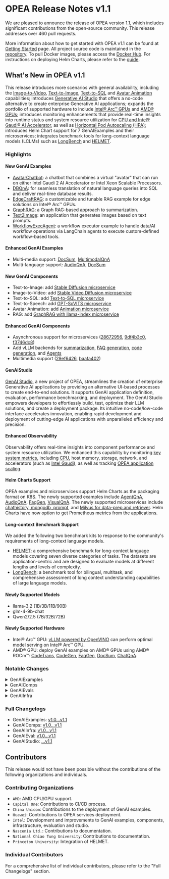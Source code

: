 # OPEA Release Notes v1.1
We are pleased to announce the release of OPEA version 1.1, which includes significant contributions from the open-source community. This release addresses over 460 pull requests.

More information about how to get started with OPEA v1.1 can be found at [Getting Started](https://opea-project.github.io/latest/index.html) page. All project source code is maintained in the [repository](https://github.com/opea-project). To pull Docker images, please access the [Docker Hub](https://hub.docker.com/u/opea). For instructions on deploying Helm Charts, please refer to the [guide](https://github.com/opea-project/GenAIInfra/tree/v1.1/helm-charts#readme).

## What's New in OPEA v1.1
This release introduces more scenarios with general availability, including the [Image-to-Video](https://github.com/opea-project/GenAIComps/pull/465), [Text-to-Image](https://github.com/opea-project/GenAIComps/pull/729), [Text-to-SQL](https://github.com/opea-project/GenAIExamples/tree/main/DBQnA) and [Avatar Animation](https://github.com/opea-project/GenAIComps/pull/775) capabilities; introduces [Generative AI Studio](https://github.com/opea-project/GenAIStudio) that offers a no-code alternative to create enterprise Generative AI applications; expands the portfolio of supported hardware to include [Intel® Arc™ GPUs](https://github.com/opea-project/GenAIComps/pull/641) and [AMD® GPUs](https://github.com/opea-project/GenAIExamples/issues/1153); introduces monitoring enhancements that provide real-time insights into runtime status and system resource utilization for [CPU and Intel® Gaudi® AI Accelerator](https://github.com/opea-project/GenAIEval/issues/195), as well as [Horizontal Pod Autoscaling (HPA)](https://github.com/opea-project/GenAIInfra/pull/531); introduces Helm Chart support for 7 GenAIExamples and their microservices; integrates benchmark tools for long-context language models (LCLMs) such as [LongBench](https://github.com/opea-project/GenAIEval/pull/179) and [HELMET](https://github.com/opea-project/GenAIEval/pull/182).

### Highlights
#### New GenAI Examples
- [AvatarChatbot](https://github.com/opea-project/GenAIExamples/tree/main/AvatarChatbot): a chatbot that combines a virtual "avatar" that can run on either Intel Gaudi 2 AI Accelerator or Intel Xeon Scalable Processors.
- [DBQnA](https://github.com/opea-project/GenAIExamples/tree/main/DBQnA): for seamless translation of natural language queries into SQL and deliver real-time database results.
- [EdgeCraftRAG](https://github.com/opea-project/GenAIExamples/tree/main/EdgeCraftRAG): a customizable and tunable RAG example for edge solutions on Intel® Arc™ GPUs.
- [GraphRAG](https://github.com/opea-project/GenAIExamples/tree/main/GraphRAG): a Graph RAG-based approach to summarization.
- [Text2Image](https://github.com/opea-project/GenAIExamples/tree/main/Text2Image): an application that generates images based on text prompts. 
- [WorkflowExecAgent](https://github.com/opea-project/GenAIExamples/tree/main/WorkflowExecAgent): a workflow executor example to handle data/AI workflow operations via LangChain agents to execute custom-defined workflow-based tools.

#### Enhanced GenAI Examples
- Multi-media support: [DocSum](https://github.com/opea-project/GenAIExamples/commit/eb91d1f), [MultimodalQnA](https://github.com/opea-project/GenAIExamples/commit/bbc95bb)
- Multi-language support: [AudioQnA](https://github.com/opea-project/GenAIExamples/commit/658867f), [DocSum](https://github.com/opea-project/GenAIExamples/commit/b0f7c9c)

#### New GenAI Components
- Text-to-Image: add [Stable Diffusion microservice](https://github.com/opea-project/GenAIComps/pull/729)
- Image-to-Video: add [Stable Video Diffusion microservice](https://github.com/opea-project/GenAIComps/pull/465)
- Text-to-SQL: add [Text-to-SQL microservice](https://github.com/opea-project/GenAIComps/pull/736)
- Text-to-Speech: add [GPT-SoVITS microservice](https://github.com/opea-project/GenAIComps/pull/784)
- Avatar Animation: add [Animation microservice](https://github.com/opea-project/GenAIComps/pull/775)
- RAG: add [GraphRAG with llama-index microservice](https://github.com/opea-project/GenAIComps/pull/793)

#### Enhanced GenAI Components
- Asynchronous support for microservices ([28672956](https://github.com/opea-project/GenAIComps/commit/28672956), [9df4b3c0](https://github.com/opea-project/GenAIComps/commit/9df4b3c0), [f3746dc8](https://github.com/opea-project/GenAIComps/commit/f3746dc8))
- Add vLLM backends for [summarization](https://github.com/opea-project/GenAIComps/commit/550325d8), [FAQ generation](https://github.com/opea-project/GenAIComps/commit/f5c60f10), [code generation](https://github.com/opea-project/GenAIComps/commit/24b9f03f), and [Agents](https://github.com/opea-project/GenAIComps/commit/4638c1d4)
- Multimedia support ([29ef6426](https://github.com/opea-project/GenAIComps/commit/29ef6426), [baafa402](https://github.com/opea-project/GenAIComps/commit/baafa402))

#### GenAIStudio
[GenAI Studio](https://github.com/opea-project/GenAIStudio), a new project of OPEA, streamlines the creation of enterprise Generative AI applications by providing an alternative UI-based processes to create end-to-end solutions. It supports GenAI application definition, evaluation, performance benchmarking, and deployment. The GenAI Studio empowers developers to effortlessly build, test, optimize their LLM solutions, and create a deployment package. Its intuitive no-code/low-code interface accelerates innovation, enabling rapid development and deployment of cutting-edge AI applications with unparalleled efficiency and precision.

#### Enhanced Observability
Observability offers real-time insights into component performance and system resource utilization. We enhanced this capability by monitoring [key system metrics](https://github.com/opea-project/GenAIInfra/pull/541), including [CPU](https://github.com/opea-project/GenAIInfra/pull/541), host memory, storage, network, and accelerators (such as [Intel Gaudi](https://github.com/opea-project/GenAIInfra/pull/541)), as well as tracking [OPEA application scaling](https://github.com/opea-project/GenAIInfra/pull/541).

#### Helm Charts Support
OPEA examples and microservices support Helm Charts as the packaging format on K8S. The newly supported examples include [AgentQnA](https://github.com/opea-project/GenAIInfra/blob/v1.1/helm-charts/agentqna/README.md), [AudioQnA](https://github.com/opea-project/GenAIInfra/tree/v1.1/helm-charts/audioqna/README.md), [FaqGen](https://github.com/opea-project/GenAIInfra/blob/v1.1/helm-charts/faqgen/README.md), [VisualQnA](https://github.com/opea-project/GenAIInfra/blob/v1.1/helm-charts/visualqna/README.md). The newly supported microservices include [chathistory, mongodb, prompt](https://github.com/opea-project/GenAIInfra/commit/881e2b5), and [Milvus for data-prep and retriever](https://github.com/opea-project/GenAIInfra/commit/d289b4e). Helm Charts have now option to get Prometheus metrics from the applications.

#### Long-context Benchmark Support
We added the following two benchmark kits to response to the community's requirements of long-context language models.

- [HELMET](https://github.com/princeton-nlp/HELMET): a comprehensive benchmark for long-context language models covering seven diverse categories of tasks. The datasets are application-centric and are designed to evaluate models at different lengths and levels of complexity. 
- [LongBench](https://github.com/THUDM/LongBench): a benchmark tool for bilingual, multitask, and comprehensive assessment of long context understanding capabilities of large language models. 

#### Newly Supported Models
- llama-3.2 (1B/3B/11B/90B)
- glm-4-9b-chat
- Qwen2/2.5 (7B/32B/72B)

#### Newly Supported Hardware
- Intel® Arc™ GPU: [vLLM powered by OpenVINO](https://github.com/opea-project/GenAIComps/pull/729) can perform optimal model serving on Intel® Arc™ GPU.
- AMD® GPU: deploy GenAI examples on AMD® GPUs using AMD® ROCm™: [CodeTrans](https://github.com/opea-project/GenAIExamples/pull/1138), [CodeGen](https://github.com/opea-project/GenAIExamples/pull/1130), [FaqGen](https://github.com/opea-project/GenAIExamples/pull/1126), [DocSum](https://github.com/opea-project/GenAIExamples/pull/1125), [ChatQnA](https://github.com/opea-project/GenAIExamples/pull/1122). 

### Notable Changes

<details><summary>GenAIExamples</summary> 

- Functionalities
    - New GenAI Examples
        - [AvatarChatbot] Initiate "AvatarChatbot" (audio) example ([cfffb4c](https://github.com/opea-project/GenAIExamples/commit/cfffb4c), [960805a](https://github.com/opea-project/GenAIExamples/commit/960805a))
        - [DBQnA] Adding DBQnA example in GenAIExamples ([c0643b7](https://github.com/opea-project/GenAIExamples/commit/c0643b7), [6b9a27d](https://github.com/opea-project/GenAIExamples/commit/6b9a27d))
        - [EdgeCraftRag] Add EdgeCraftRag as a GenAIExample ([c9088eb](https://github.com/opea-project/GenAIExamples/commit/c9088eb), [7949045](https://github.com/opea-project/GenAIExamples/commit/7949045), [096a37a](https://github.com/opea-project/GenAIExamples/commit/096a37a))
        - [GraphRAG] Add GraphRAG example [a65640b](https://github.com/opea-project/GenAIExamples/commit/a65640b) 
        - [Text2Image]: Add example for text2image [085d859](https://github.com/opea-project/GenAIExamples/commit/085d859) 
        - [WorkflowExecAgent] Add Workflow Executor Example [bf5c391](https://github.com/opea-project/GenAIExamples/commit/bf5c391) 
    - Enhanced GenAI Examples
        - [AudioQnA] Add multi-language AudioQnA on Xeon [658867f](https://github.com/opea-project/GenAIExamples/commit/658867f) 
        - [AgentQnA] Update AgentQnA example for v1.1 release [5eb3d28](https://github.com/opea-project/GenAIExamples/commit/5eb3d28) 
        - [ChatQnA] Enable vLLM Profiling for ChatQnA ([00d9bb6](https://github.com/opea-project/GenAIExamples/commit/00d9bb6), [7adbba6](https://github.com/opea-project/GenAIExamples/commit/7adbba6))
        - [ChatQnA] Add Terraform and Ansible Modules information [7c9ed04](https://github.com/opea-project/GenAIExamples/commit/7c9ed04) 
        - [ChatQnA] Add chatqna wrapper for multiple model selection [fb514bb](https://github.com/opea-project/GenAIExamples/commit/fb514bb) 
        - [DocSum] Supported multimedia and added new GUI powered by gradio ([eb91d1f](https://github.com/opea-project/GenAIExamples/commit/eb91d1f), [0cdeb94](https://github.com/opea-project/GenAIExamples/commit/0cdeb94))
        - [DocSum] Support Chinese for Docsum [b0f7c9c](https://github.com/opea-project/GenAIExamples/commit/b0f7c9c) 
        - [DocIndexRetriever] Update DocIndexRetriever Example to allow user passing in retriever/reranker params [62e06a0](https://github.com/opea-project/GenAIExamples/commit/62e06a0) 
        - [MultimodalQnA] Image and Audio Support Phase 1 [bbc95bb](https://github.com/opea-project/GenAIExamples/commit/bbc95bb) 
        - [Text2Image] Add Text2Image UI, UI tests, Readme, and Docker support [c6fc92d](https://github.com/opea-project/GenAIExamples/commit/c6fc92d) 
        - update examples accuracy [088ab98](https://github.com/opea-project/GenAIExamples/commit/088ab98) 
        - Add one-button benchmark launcher ([5720cd4](https://github.com/opea-project/GenAIExamples/commit/5720cd4), [ced68e1](https://github.com/opea-project/GenAIExamples/commit/ced68e1))
    - Removed GenAI Pipelines
        - [ChatQnA] remove ChatQnA vllm-on-ray [40386d9](https://github.com/opea-project/GenAIExamples/commit/40386d9) 
    - Changed Defaults
        - [ChatQnA] Set no wrapper ChatQnA as default [619d941](https://github.com/opea-project/GenAIExamples/commit/619d941) 
        - [Codegen] Replace codegen default Model to Qwen/Qwen2.5-Coder-7B-Instruct. [2332d22](https://github.com/opea-project/GenAIExamples/commit/2332d22) 
        - [CodeTrans] update codetrans default model to Mistral-7B-Instruct-v0.3 [a2afce1](https://github.com/opea-project/GenAIExamples/commit/a2afce1) 

- Enhanced Security
    - upgrade setuptools version to fix CVE-2024-6345 [2b2c7ee](https://github.com/opea-project/GenAIExamples/commit/2b2c7ee)

- New Hardware Support
    - [ChatQnA] Add compose example for ChatQnA AMD ROCm deployment [6d3a017](https://github.com/opea-project/GenAIExamples/commit/6d3a017) 
    - [CodeGen] Adding files to deploy CodeGen application on AMD GPU [83172e9](https://github.com/opea-project/GenAIExamples/commit/83172e9) 
    - [CodeTrans] Adding files to deploy CodeTrans application on AMD GPU [7e62175](https://github.com/opea-project/GenAIExamples/commit/7e62175) 
    - [DocSum] Add compose example for DocSum amd rocm deployment [b1bb6db](https://github.com/opea-project/GenAIExamples/commit/b1bb6db) 
    - [FaqGen] Add compose example for FaqGen AMD ROCm [5648839](https://github.com/opea-project/GenAIExamples/commit/5648839) 
 
- Dependency Versioning
    - [gradio] Bump gradio from 4.44.0 to 5.0.0 in /MultimodalQnA/ui/gradio [f2f6c09](https://github.com/opea-project/GenAIExamples/commit/f2f6c09) 
    - [TGI-CPU] Update TGI CPU image to latest official release 2.4.0-intel-cpu [0306c62](https://github.com/opea-project/GenAIExamples/commit/0306c62) 
    - [TGI-Gaudi] Upgrade TGI Gaudi version to v2.0.6 [1ff85f6a](https://github.com/opea-project/GenAIExamples/commit/1ff85f6a852785a3abad7a5b286e020592dfd2b7)
    - [TEI-Gaudi] Use fixed version(1.5.0) of TEI Gaudi for stability [9ff7df9](https://github.com/opea-project/GenAIExamples/commit/9ff7df9)
    - [vLLM-Gaudi] align vllm hpu version to latest vllm-fork [e9b1645](https://github.com/opea-project/GenAIExamples/commit/e9b1645)  

- Deployment
    - [ChatQnA] Add instructions of modifying reranking docker image for NVGPU [2587179](https://github.com/opea-project/GenAIExamples/commit/2587179) 
    - [ChatQnA] setup ollama service in aipc docker compose [def39cf](https://github.com/opea-project/GenAIExamples/commit/def39cf) 
    - [ChatQnA] Make rerank run on gaudi for hpu docker compose [3c164f3](https://github.com/opea-project/GenAIExamples/commit/3c164f3) 
    - [ChatQnA] Added the k8s yaml for vLLM support [e2f9037](https://github.com/opea-project/GenAIExamples/commit/e2f9037) 
    - [ChatQnA] manage your own ChatQnA pipelines. [d16c80e](https://github.com/opea-project/GenAIExamples/commit/d16c80e) 
    - [ChatQnA] docker install instruction for csp [75df2c9](https://github.com/opea-project/GenAIExamples/commit/75df2c9) 
    - [ChatQnA] ChatQnA with Remote Inference Endpoints (Kubernetes) [56f770c](https://github.com/opea-project/GenAIExamples/commit/56f770c) 
    - [ProductivitySuite] Simplify the deployment ProductivitySuite on kubernetes [afc39fa](https://github.com/opea-project/GenAIExamples/commit/afc39fa) 

- Fixed Issues
    - [AvatarChatbot] Fix left issue of tgi version update [393367e](https://github.com/opea-project/GenAIExamples/commit/393367e) 
    - [ChatQnA] Fix the service connection issue on GPU and modify the emb backend [944ae47](https://github.com/opea-project/GenAIExamples/commit/944ae47) 
    - [ChatQnA] Fix AIPC docker container network issue [95b58b5](https://github.com/opea-project/GenAIExamples/commit/95b58b5) 
    - [ChatQnA] Fix top_n rerank docs [4a265ab](https://github.com/opea-project/GenAIExamples/commit/4a265ab) 
    - [ChatQnA] fix chatqna accuracy issue with incorrect penalty [b0487fe](https://github.com/opea-project/GenAIExamples/commit/b0487fe) 
    - [ChatQnA] Fix AIPC retriever and UI error [773c32b](https://github.com/opea-project/GenAIExamples/commit/773c32b) 
    - [DocSum] Fix docSum ui error in accessing parsed files [3744bb8](https://github.com/opea-project/GenAIExamples/commit/3744bb8) 
    - image build bug fix [82801d0](https://github.com/opea-project/GenAIExamples/commit/82801d0) 

- Documentation
    - [AudioQnA] Update AudioQnA README.md for its workflow [63bad29](https://github.com/opea-project/GenAIExamples/commit/63bad29)
    - [AudioQnA] Update AudioQnA README to add a couple usage details [184e9a4](https://github.com/opea-project/GenAIExamples/commit/184e9a4)
    - [AgentQnA] Update Agent README.md for workflow [23b820e](https://github.com/opea-project/GenAIExamples/commit/23b820e) 
    - [AgentQnA] Update README.md for usage experience [a8f4245](https://github.com/opea-project/GenAIExamples/commit/a8f4245) 
    - [ChatQnA] Add steps to deploy opea services using minikube [6263b51](https://github.com/opea-project/GenAIExamples/commit/6263b51) 
    - [ChatQnA] Update ChatQnA Readme for LLM Endpoint [aa314f6](https://github.com/opea-project/GenAIExamples/commit/aa314f6) 
    - [ChatQnA] Update ChatQnA AIPC README [b056ce6](https://github.com/opea-project/GenAIExamples/commit/b056ce6) 
    - [CodeGen] Update CodeGen README for its workflow [12469c9](https://github.com/opea-project/GenAIExamples/commit/12469c9) 
    - [DocSum] Update DocSum README.md for its workflow [fbde15b](https://github.com/opea-project/GenAIExamples/commit/fbde15b) 
    - [FaqGen] Update FaqGen README.md for its workflow [0c6b044](https://github.com/opea-project/GenAIExamples/commit/0c6b044) 
    - [InstructionTuning] instruction finetune README improvement [644c3a6](https://github.com/opea-project/GenAIExamples/commit/644c3a6) 
    - [MultiModalQnA] Update MultiModal README.md for workflow [40800b0](https://github.com/opea-project/GenAIExamples/commit/40800b0) 
    - [ProductivitySuite] Update Productivity README.md for workflow [0edff26](https://github.com/opea-project/GenAIExamples/commit/0edff26) 
    - [DocIndexRetriever] Update DocIndexRetriever README.md for workflow [a3f9811](https://github.com/opea-project/GenAIExamples/commit/a3f9811) 
    - [SearchQnA] Update SearchQnA README.md for its workflow [bf28c7f](https://github.com/opea-project/GenAIExamples/commit/bf28c7f) 
    - [Translation] Update Translation README.md for workflow [35a4fef](https://github.com/opea-project/GenAIExamples/commit/35a4fef) 
    - [VideoQnA] Update VideoQnA README.md for workflow [1929dfd](https://github.com/opea-project/GenAIExamples/commit/1929dfd) 

- CI/CD/UT
    - Add nightly image build and publish action [78331ee](https://github.com/opea-project/GenAIExamples/commit/78331ee) 
    - optimize hardware list for test [3b1a9fe](https://github.com/opea-project/GenAIExamples/commit/3b1a9fe) 
    - open manifest test in CI when dockerfile changed [620ef76](https://github.com/opea-project/GenAIExamples/commit/620ef76) 
    - Optimize path and link validity check. [7dec001](https://github.com/opea-project/GenAIExamples/commit/7dec001) 
</details>

<details><summary>GenAIComps</summary> 

- Functionalities
    - New microservices:
        - Add stable diffusion microservice [5d0c4367](https://github.com/opea-project/GenAIComps/commit/5d0c4367)
        - Add image2video microservice (Stable Video Diffusion) [a03e7a55](https://github.com/opea-project/GenAIComps/commit/a03e7a55)
        - Text to SQL microservice [827e3d40](https://github.com/opea-project/GenAIComps/commit/827e3d40)
        - Add GPT-SoVITS microservice [6da7db9e](https://github.com/opea-project/GenAIComps/commit/6da7db9e)
        - Add image2image microservice [52c1826f](https://github.com/opea-project/GenAIComps/commit/52c1826f)
        - Initiate "animation" component [c26d37e7](https://github.com/opea-project/GenAIComps/commit/c26d37e7)
        - GraphRAG with llama-index [19330ea2](https://github.com/opea-project/GenAIComps/commit/19330ea2)
    - Enhanced microservices:
        - Add DPO support in finetuning microservice [37f35140](https://github.com/opea-project/GenAIComps/commit/37f35140)
        - Support Chinese for Docsum [9a00a3ea](https://github.com/opea-project/GenAIComps/commit/9a00a3ea)
        - Support file upload summary for DocSum microservice [fa2ea642](https://github.com/opea-project/GenAIComps/commit/fa2ea642)
        - Add support for Audio and Video summarization to Docsum [baafa402](https://github.com/opea-project/GenAIComps/commit/baafa402)
        - vLLM support for FAQGen [f5c60f10](https://github.com/opea-project/GenAIComps/commit/f5c60f10)
        - vLLM support for DocSum [550325d8](https://github.com/opea-project/GenAIComps/commit/550325d8)
        - vLLM support for Codegen [24b9f03f](https://github.com/opea-project/GenAIComps/commit/24b9f03f)
        - Enable vllm for Agent [4638c1d4](https://github.com/opea-project/GenAIComps/commit/4638c1d4)
        - Multiple models and remote service support for langchain vLLM text-generation [e3812a74](https://github.com/opea-project/GenAIComps/commit/e3812a74)
        - Set a higher default value(1.2) about repetition_penalty for codegen example to reduce repetition [5ed428f4](https://github.com/opea-project/GenAIComps/commit/5ed428f4)
        - MultimodalQnA Image and Audio Support Phase 1 [29ef6426](https://github.com/opea-project/GenAIComps/commit/29ef6426)
        - refine codetrans prompt, support  parameter input [0bb019f8](https://github.com/opea-project/GenAIComps/commit/0bb019f8)
        - add dynamic batching embedding/reranking [518cdfb6](https://github.com/opea-project/GenAIComps/commit/518cdfb6)
        - Embedding compatible with OpenAI API [7bf1953c](https://github.com/opea-project/GenAIComps/commit/7bf1953c)
        - Update RAGAgentLlama and ReActLlama [c8e36390](https://github.com/opea-project/GenAIComps/commit/c8e36390)
        - [Agent] support custom prompt [3473bfb3](https://github.com/opea-project/GenAIComps/commit/3473bfb3)
        - agent short & long term memory with langgraph. [e39b08f3](https://github.com/opea-project/GenAIComps/commit/e39b08f3)
        - support faqgen upload file in UI [453ff726](https://github.com/opea-project/GenAIComps/commit/453ff726)
        - Add E2E Prometheus metrics to applications [a6998a1d](https://github.com/opea-project/GenAIComps/commit/a6998a1d)        
        - Multiple models support for LLM TGI [e879366c](https://github.com/opea-project/GenAIComps/commit/e879366c)
        - Add RAG agent and ReAct agent implemention for llama3.1 served by TGI-gaudi [e7fdf537](https://github.com/opea-project/GenAIComps/commit/e7fdf537)
        - Support Llama3.2 vision and vision guard model [534c227a](https://github.com/opea-project/GenAIComps/commit/534c227a)
        - Add Intel/toxic-prompt-roberta to toxicity detection microservice [f6f620a2](https://github.com/opea-project/GenAIComps/commit/f6f620a2)
        - Refactor milvus dataprep and retriever [84374a57](https://github.com/opea-project/GenAIComps/commit/84374a57)
    - Removed microservices
        - Remove vllm ray [617e119f](https://github.com/opea-project/GenAIComps/commit/617e119f)
    - Async support for microservices
        - Support async for embedding micorservice [28672956](https://github.com/opea-project/GenAIComps/commit/28672956)
        - TEI rerank microservice async support  [9df4b3c0](https://github.com/opea-project/GenAIComps/commit/9df4b3c0)
        - Async support for some microservices [f3746dc8](https://github.com/opea-project/GenAIComps/commit/f3746dc8)
- Performance
    - Fix vllm microservice performance issue.  [2159f9ad](https://github.com/opea-project/GenAIComps/commit/2159f9ad)
    - [Dataprep] Reduce Upload File Time Consumption [71348998](https://github.com/opea-project/GenAIComps/commit/71348998)
- New Hardware Support
    - Add vLLM ARC support with OpenVINO backend [a2b9d95f](https://github.com/opea-project/GenAIComps/commit/a2b9d95f)
- Enhanced Security
    - Prediction Guard Guardrails components [4bbc7a2f](https://github.com/opea-project/GenAIComps/commit/4bbc7a2f)
    - Add WildGuard Guardrail Microservice [5bb4046b](https://github.com/opea-project/GenAIComps/commit/5bb4046b)F
    - upgrade setuptools version to fix CVE-2024-6345 [6518c0f0](https://github.com/opea-project/GenAIComps/commit/6518c0f0)
    - Remote TGI/TGI services with OAuth Client Credentials authentication [74df6bb7](https://github.com/opea-project/GenAIComps/commit/74df6bb7)
- Validation
    - Combine CI/CD docker compose. [23c99c11](https://github.com/opea-project/GenAIComps/commit/23c99c11704cfcd0b13b3b463819f633ba02b42d)
</details>

<details><summary>GenAIEvals</summary>

- New Benchmark
    - Support HELMET [4c8f048](https://github.com/opea-project/GenAIEval/commit/4c8f048) 
    - Support Longbench [021193f](https://github.com/opea-project/GenAIEval/commit/021193f) 
- Performance
    - Add new constant loader & Fix poisson loader issue [e11588c](https://github.com/opea-project/GenAIEval/commit/e11588c) 
    - Support Poisson distributed requests for benchmark [7305ea3](https://github.com/opea-project/GenAIEval/commit/7305ea3)
    - Support customized prompts and max new tokens in chatqna e2e test [79a4ad3](https://github.com/opea-project/GenAIEval/commit/79a4ad3) 
    - Add namespace support for k8s performance test [70697d1](https://github.com/opea-project/GenAIEval/commit/70697d1) 
    - Support sharegpt dataset in chatqna e2e test [028bf63](https://github.com/opea-project/GenAIEval/commit/028bf63) 
    - [Benchmark] Get benchmark reports. [946c439](https://github.com/opea-project/GenAIEval/commit/946c439)
- Accuracy
    - Control the concurrent number of requests in codegen acc test. [84e077e](https://github.com/opea-project/GenAIEval/commit/84e077e) 
    - integrate deepeval metric with remote endpoint, like tgi server. [ffa65dc](https://github.com/opea-project/GenAIEval/commit/ffa65dc) 
    - Ragaaf - adding new metric 'context recall' [cc7cebd](https://github.com/opea-project/GenAIEval/commit/cc7cebd) 
    - Ragaaf - adding new metric 'context relevance' [f995c9c](https://github.com/opea-project/GenAIEval/commit/f995c9c) 
    - Ragaaf (RAG assessment annotation free) [2413e70](https://github.com/opea-project/GenAIEval/commit/2413e70) 
    - Adding new metrics to ragas offering [d1c1337](https://github.com/opea-project/GenAIEval/commit/d1c1337) 
    - add crud ragas evaluation. [f2bff45](https://github.com/opea-project/GenAIEval/commit/f2bff45) 
    - Minimize requirements for user data for OPEA ragas [f1593ea](https://github.com/opea-project/GenAIEval/commit/f1593ea) 
- Monitoring
    - Add node metrics Grafana dashboard [a19f42e](https://github.com/opea-project/GenAIEval/commit/a19f42e) 
    - Add CPU Grafana dashboard [38e69eb](https://github.com/opea-project/GenAIEval/commit/38e69eb) 
    - add the grafana dashboard json file for Gaudi metrics [6c9ae91](https://github.com/opea-project/GenAIEval/commit/6c9ae91) 
    - Enhance the Grafana JSON file [8653efb](https://github.com/opea-project/GenAIEval/commit/8653efb) 
- Fixed Issues
    - [ChatQnA Benchmark] Fixed the output token in chatqnafixed.py [2c8ca26](https://github.com/opea-project/GenAIEval/commit/2c8ca26) 
    - Fix test duration time inaccurate issue [9d76832](https://github.com/opea-project/GenAIEval/commit/9d76832) 
    - Fix llm output token length issue [99ef325](https://github.com/opea-project/GenAIEval/commit/99ef325) 
    - Fix llm serving benchmark issue [d6bafbd](https://github.com/opea-project/GenAIEval/commit/d6bafbd) 
    - Fix input token size(1024) [30adcbe](https://github.com/opea-project/GenAIEval/commit/30adcbe) 
    - Ragas fix for use of metrics argument [0cf3631](https://github.com/opea-project/GenAIEval/commit/0cf3631)
    - fixed the number of ouput token & fixed the top_k=1 [4af0a62](https://github.com/opea-project/GenAIEval/commit/4af0a62) 
    - Fix JSON Return Format in getReqData Function [a4be366](https://github.com/opea-project/GenAIEval/commit/a4be366)
- Documentation
    - Add setup guide of gaudi prometheus exporter [e9b8637](https://github.com/opea-project/GenAIEval/commit/e9b8637) 
    - Add README for running OPEA ragas using HF endpoint on Gaudi [0dff0d3](https://github.com/opea-project/GenAIEval/commit/0dff0d3) 
</details>

<details><summary>GenAIInfra</summary> 

- GMC
    - Add manifests for new components [e51fd62](https://github.com/opea-project/GenAIInfra/commit/e51fd62)

- HelmChart
    - [AgentQnA] Helm Chart for AgentQnA [66de41c](https://github.com/opea-project/GenAIInfra/commit/66de41c)  
    - [AudioQnA] helm: Add audioQnA e2e helm chart [9efacee](https://github.com/opea-project/GenAIInfra/commit/9efacee)
    - [AudioQnA] helm-charts: Add gpt-sovits support [1f55e1a](https://github.com/opea-project/GenAIInfra/commit/1f55e1a)
    - [ChatQnA] Implement the nowrapper version chatqna [71c81d0](https://github.com/opea-project/GenAIInfra/commit/71c81d0)
    - [FaqGen] Add FaqGen helm chart [f847e05](https://github.com/opea-project/GenAIInfra/commit/f847e05)
    - [FaqGen] helm: Add llm-faqgen-tgi support [325126e](https://github.com/opea-project/GenAIInfra/commit/325126e)
    - [HPA] helm/manifest: Sync HPA related k8s probe settings [c399578](https://github.com/opea-project/GenAIInfra/commit/c399578)
    - [VisualQnA] Add helm chart for VisualQnA example [b077d44](https://github.com/opea-project/GenAIInfra/commit/b077d44)
    - [UI] support variants for multiple examples [96af2ad](https://github.com/opea-project/GenAIInfra/commit/96af2ad)
    - [Nginx] helm-chart: Make nginx service type configurable [a5c96ab](https://github.com/opea-project/GenAIInfra/commit/a5c96ab)
    - [Milvus] Add milvus support for data-prep and retriever-usvc [d289b4e](https://github.com/opea-project/GenAIInfra/commit/d289b4e)
    - Add helm chart for 3 components [881e2b5](https://github.com/opea-project/GenAIInfra/commit/881e2b5)
    - accelerate also teirerank with Gaudi [620963f](https://github.com/opea-project/GenAIInfra/commit/620963f)

- CSP
    - terraform: add AWS/EKS deployment for ChatQnA [bdb9af9](https://github.com/opea-project/GenAIInfra/commit/bdb9af9)

- Monitoring
    - Add Grafana dashboard for monitoring OPEA application scaling in k8s [691bbc5](https://github.com/opea-project/GenAIInfra/commit/691bbc5)
    - Add ServiceMonitors for rest of OPEA applications [fc6235a](https://github.com/opea-project/GenAIInfra/commit/fc6235a)
    - Add monitoring option to (ChatQnA) Helm charts [dbd607e](https://github.com/opea-project/GenAIInfra/commit/dbd607e)
    - Support alternative metrics on accelerated TGI / TEI instances [cdd3585](https://github.com/opea-project/GenAIInfra/commit/cdd3585)
    - Expose options such as collector.interval of memory bandwidth exporter in k8s manifests and docker for user configuration. [2517e79](https://github.com/opea-project/GenAIInfra/commit/2517e79)

- Dependency Versioning
    - [TEI-Gaudi] Upgrade tei-gaudi version to 1.5.0 [c6a9c90](https://github.com/opea-project/GenAIInfra/commit/c6a9c90)
    - [TGI-CPU] Update tgi cpu image version to 2.4.0-intel-cpu [f6c180e](https://github.com/opea-project/GenAIInfra/commit/f6c180e)
    - [TGI-Gaudi] Upgrade tgi-gaudi to version 2.0.6 [915baa0](https://github.com/opea-project/GenAIInfra/commit/915baa0)
    - Update the image version for ChatQnA examples [593458c](https://github.com/opea-project/GenAIInfra/commit/593458c)

- Changed Defaults
    - Change default model of codegen and codetrans [74476b7](https://github.com/opea-project/GenAIInfra/commit/74476b7)

- Documentation
    - Update observability README + fix typos [1d77b81](https://github.com/opea-project/GenAIInfra/commit/1d77b81)
    - Monitoring, Observability and HPA doc improvements [14198fe](https://github.com/opea-project/GenAIInfra/commit/14198fe)
    - Update GMC manifest changes and misc fixes [87dc673](https://github.com/opea-project/GenAIInfra/commit/87dc673)
    - Improve Helm charts README [7b8c510](https://github.com/opea-project/GenAIInfra/commit/7b8c510)
    - Create troubleshooting.md [d55ded4](https://github.com/opea-project/GenAIInfra/commit/d55ded4)
    - Enhance helm chart repo usage in README [0de5535](https://github.com/opea-project/GenAIInfra/commit/0de5535)

- CI/CD/UT
    - Refactor CI scripts to support more components [e09270a](https://github.com/opea-project/GenAIInfra/commit/e09270a)
    - Add github workflows to release helm chart [3910e3b](https://github.com/opea-project/GenAIInfra/commit/3910e3b)
    - Fix link check failure (#481) (5 weeks ago) [fc87ef3](https://github.com/opea-project/GenAIInfra/commit/fc87ef3)
    - Fix CI failures (#477) (5 weeks ago) [7e7b8ab](https://github.com/opea-project/GenAIInfra/commit/7e7b8ab)
    - Optimize path and link validity check. [91bd163](https://github.com/opea-project/GenAIInfra/commit/91bd163)
    -Enable image build process for memory-bandwidth-exporter [ddeac46](https://github.com/opea-project/GenAIInfra/commit/ddeac46)
    - Add hyperlinks and paths validation. [d8cd3a1](https://github.com/opea-project/GenAIInfra/commit/d8cd3a1)
</details>

### Full Changelogs
- GenAIExamples: [v1.0...v1.1](https://github.com/opea-project/GenAIExamples/compare/v1.0...v1.1)
- GenAIComps: [v1.0...v1.1](https://github.com/opea-project/GenAIComps/compare/v1.0...v1.1)
- GenAIInfra: [v1.0...v1.1](https://github.com/opea-project/GenAIInfra/compare/v1.0...v1.1)
- GenAIEval: [v1.0...v1.1](https://github.com/opea-project/GenAIEval/compare/v1.0...v1.1)
- GenAIStudio: [...v1.1](https://github.com/opea-project/GenAIStudio/compare/3df407115e079622428c17978719ce782a25927a...v1.1)

## Contributors
This release would not have been possible without the contributions of the following organizations and individuals.

### Contributing Organizations
- `AMD`: AMD CPU/GPU support.
- `Capital One`: Contributions to CI/CD process.
- `China Unicom`: Contributions to the deployment of GenAI examples.
- `Huawei`: Contributions to OPEA services deployment.
- `Intel`: Development and improvements to GenAI examples, components, infrastructure, evaluation and studio.
- `Nascenia Ltd.`: Contributions to documentation.
- `National Chiao Tung University`: Contributions to documentation.
- `Princeton University`: Integration of HELMET.

### Individual Contributors
For a comprehensive list of individual contributors, please refer to the "Full Changelogs" section.